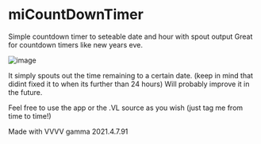 # miCountDownTimer
Simple countdown timer to seteable date and hour with spout output
Great for countdown timers like new years eve.

![image](https://user-images.githubusercontent.com/23583735/156947197-2ac27ae9-58cf-4d6b-ba76-d797f58235be.png)

It simply spouts out the time remaining to a certain date. (keep in mind that didint fixed it to when its further than 24 hours)
Will probably improve it in the future.

Feel free to use the app or the .VL source as you wish (just tag me from time to time!)

Made with VVVV gamma 2021.4.7.91
